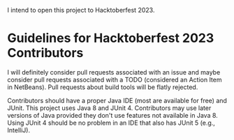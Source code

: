 I intend to open this project to Hacktoberfest 2023.

# Guidelines for Hacktoberfest 2023 Contributors

I will definitely consider pull requests associated with an issue and maybe 
consider pull requests associated with a TODO (considered an Action Item in 
NetBeans). Pull requests about build tools will be flatly rejected.

Contributors should have a proper Java IDE (most are available for free) and 
JUnit. This project uses Java 8 and JUnit 4. Contributors may use later versions 
of Java provided they don't use features not available in Java 8. Using JUnit 4 
should be no problem in an IDE that also has JUnit 5 (e.g., IntelliJ).
